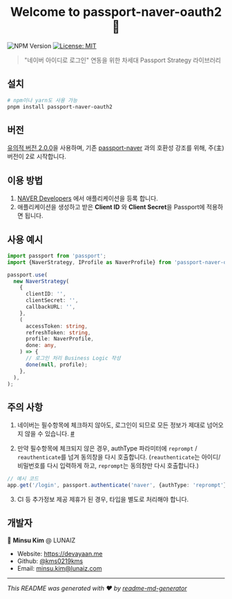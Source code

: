 <h1 align="center">Welcome to passport-naver-oauth2 👋</h1>
<p>
  <img alt="NPM Version" src="https://img.shields.io/npm/v/passport-naver-oauth2" />
  <a href="#" target="_blank">
    <img alt="License: MIT" src="https://img.shields.io/badge/License-MIT-yellow.svg" />
  </a>
</p>

> &#34;네이버 아이디로 로그인&#34; 연동을 위한 차세대 Passport Strategy 라이브러리

## 설치

```sh
# npm이나 yarn도 사용 가능
pnpm install passport-naver-oauth2
```

## 버전

[유의적 버전 2.0.0](https://semver.org/spec/v2.0.0.html)을 사용하며, 기존 [passport-naver](https://github.com/naver/passport-naver.git) 과의 호환성 강조를 위해, 주(主) 버전이 2로 시작합니다.

## 이용 방법

1. [NAVER Developers](https://developers.naver.com/apps/#/register?api=nvlogin) 에서 애플리케이션을 등록 합니다.
2. 애플리케이션을 생성하고 받은 **Client ID** 와 **Client Secret**을 Passport에 적용하면 됩니다.

## 사용 예시

```ts
import passport from 'passport';
import {NaverStrategy, IProfile as NaverProfile} from 'passport-naver-oauth2';

passport.use(
  new NaverStrategy(
    {
      clientID: '',
      clientSecret: '',
      callbackURL: '',
    },
    (
      accessToken: string,
      refreshToken: string,
      profile: NaverProfile,
      done: any,
    ) => {
      // 로그인 처리 Business Logic 작성
      done(null, profile);
    },
  ),
);
```

## 주의 사항

1. 네이버는 필수항목에 체크하지 않아도, 로그인이 되므로 모든 정보가 제대로 넘어오지 않을 수 있습니다. [#](https://developers.naver.com/forum/posts/30506)

2. 만약 필수항목에 체크되지 않은 경우, authType 파라미터에 `reprompt` / `reauthenticate`를 넘겨 동의창을 다시 호출합니다. (`reauthenticate`는 아이디/비밀번호를 다시 입력하게 하고, `reprompt`는 동의창만 다시 호출합니다.)

```ts
// 예시 코드
app.get('/login', passport.authenticate('naver', {authType: 'reprompt'}));
```

3. CI 등 추가정보 제공 제휴가 된 경우, 타입을 별도로 처리해야 합니다.

## 개발자

👤 **Minsu Kim** @ LUNAIZ

- Website: https://devayaan.me
- Github: [@kms0219kms](https://github.com/kms0219kms)
- Email: [minsu.kim@lunaiz.com](mailto:minsu.kim@lunaiz.com)

---

_This README was generated with ❤️ by [readme-md-generator](https://github.com/kefranabg/readme-md-generator)_
